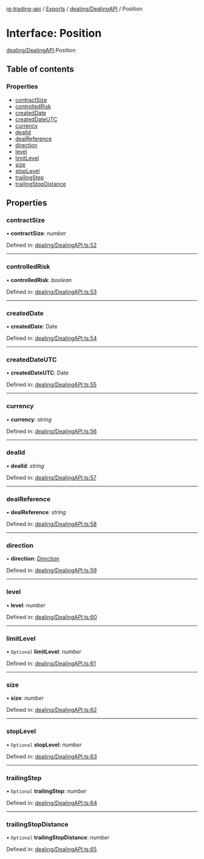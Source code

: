 [ig-trading-api](../README.md) / [Exports](../modules.md) / [dealing/DealingAPI](../modules/dealing_dealingapi.md) / Position

# Interface: Position

[dealing/DealingAPI](../modules/dealing_dealingapi.md).Position

## Table of contents

### Properties

- [contractSize](dealing_dealingapi.position.md#contractsize)
- [controlledRisk](dealing_dealingapi.position.md#controlledrisk)
- [createdDate](dealing_dealingapi.position.md#createddate)
- [createdDateUTC](dealing_dealingapi.position.md#createddateutc)
- [currency](dealing_dealingapi.position.md#currency)
- [dealId](dealing_dealingapi.position.md#dealid)
- [dealReference](dealing_dealingapi.position.md#dealreference)
- [direction](dealing_dealingapi.position.md#direction)
- [level](dealing_dealingapi.position.md#level)
- [limitLevel](dealing_dealingapi.position.md#limitlevel)
- [size](dealing_dealingapi.position.md#size)
- [stopLevel](dealing_dealingapi.position.md#stoplevel)
- [trailingStep](dealing_dealingapi.position.md#trailingstep)
- [trailingStopDistance](dealing_dealingapi.position.md#trailingstopdistance)

## Properties

### contractSize

• **contractSize**: _number_

Defined in: [dealing/DealingAPI.ts:52](https://github.com/bennycode/ig-trading-api/blob/362f41a/src/dealing/DealingAPI.ts#L52)

---

### controlledRisk

• **controlledRisk**: _boolean_

Defined in: [dealing/DealingAPI.ts:53](https://github.com/bennycode/ig-trading-api/blob/362f41a/src/dealing/DealingAPI.ts#L53)

---

### createdDate

• **createdDate**: Date

Defined in: [dealing/DealingAPI.ts:54](https://github.com/bennycode/ig-trading-api/blob/362f41a/src/dealing/DealingAPI.ts#L54)

---

### createdDateUTC

• **createdDateUTC**: Date

Defined in: [dealing/DealingAPI.ts:55](https://github.com/bennycode/ig-trading-api/blob/362f41a/src/dealing/DealingAPI.ts#L55)

---

### currency

• **currency**: _string_

Defined in: [dealing/DealingAPI.ts:56](https://github.com/bennycode/ig-trading-api/blob/362f41a/src/dealing/DealingAPI.ts#L56)

---

### dealId

• **dealId**: _string_

Defined in: [dealing/DealingAPI.ts:57](https://github.com/bennycode/ig-trading-api/blob/362f41a/src/dealing/DealingAPI.ts#L57)

---

### dealReference

• **dealReference**: _string_

Defined in: [dealing/DealingAPI.ts:58](https://github.com/bennycode/ig-trading-api/blob/362f41a/src/dealing/DealingAPI.ts#L58)

---

### direction

• **direction**: [_Direction_](../enums/dealing_dealingapi.direction.md)

Defined in: [dealing/DealingAPI.ts:59](https://github.com/bennycode/ig-trading-api/blob/362f41a/src/dealing/DealingAPI.ts#L59)

---

### level

• **level**: _number_

Defined in: [dealing/DealingAPI.ts:60](https://github.com/bennycode/ig-trading-api/blob/362f41a/src/dealing/DealingAPI.ts#L60)

---

### limitLevel

• `Optional` **limitLevel**: _number_

Defined in: [dealing/DealingAPI.ts:61](https://github.com/bennycode/ig-trading-api/blob/362f41a/src/dealing/DealingAPI.ts#L61)

---

### size

• **size**: _number_

Defined in: [dealing/DealingAPI.ts:62](https://github.com/bennycode/ig-trading-api/blob/362f41a/src/dealing/DealingAPI.ts#L62)

---

### stopLevel

• `Optional` **stopLevel**: _number_

Defined in: [dealing/DealingAPI.ts:63](https://github.com/bennycode/ig-trading-api/blob/362f41a/src/dealing/DealingAPI.ts#L63)

---

### trailingStep

• `Optional` **trailingStep**: _number_

Defined in: [dealing/DealingAPI.ts:64](https://github.com/bennycode/ig-trading-api/blob/362f41a/src/dealing/DealingAPI.ts#L64)

---

### trailingStopDistance

• `Optional` **trailingStopDistance**: _number_

Defined in: [dealing/DealingAPI.ts:65](https://github.com/bennycode/ig-trading-api/blob/362f41a/src/dealing/DealingAPI.ts#L65)
